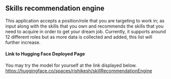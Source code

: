 ## Skills recommendation engine

This application accepts a position/role that you are targeting to work in; as input along with the skills that you own and recommends the skills that you need to acquire in order to get your dream job. Currently, it supports around 12 different roles but as more data is collected and added, this list will further increase. 

#### Link to Hugging Face Deployed Page
You may try the model for yourself at the link displayed below.
https://huggingface.co/spaces/rishikesh/skillRecommendationEngine
